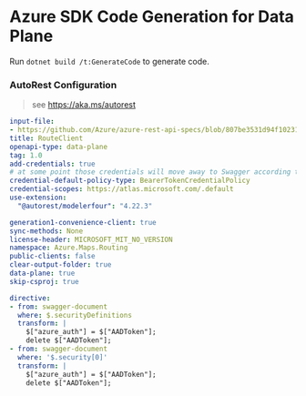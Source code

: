 # Azure SDK Code Generation for Data Plane

Run `dotnet build /t:GenerateCode` to generate code.

### AutoRest Configuration
> see https://aka.ms/autorest

``` yaml
input-file:
- https://github.com/Azure/azure-rest-api-specs/blob/807be3531d94f102314595541ba826c64e69b3b6/specification/maps/data-plane/Route/preview/1.0/route.json
title: RouteClient
openapi-type: data-plane
tag: 1.0
add-credentials: true
# at some point those credentials will move away to Swagger according to [this](https://github.com/Azure/autorest/issues/3718)
credential-default-policy-type: BearerTokenCredentialPolicy
credential-scopes: https://atlas.microsoft.com/.default
use-extension:
  "@autorest/modelerfour": "4.22.3"

generation1-convenience-client: true
sync-methods: None
license-header: MICROSOFT_MIT_NO_VERSION
namespace: Azure.Maps.Routing
public-clients: false
clear-output-folder: true
data-plane: true
skip-csproj: true
```

```yaml
directive:
- from: swagger-document
  where: $.securityDefinitions
  transform: |
    $["azure_auth"] = $["AADToken"];
    delete $["AADToken"];
- from: swagger-document
  where: '$.security[0]'
  transform: |
    $["azure_auth"] = $["AADToken"];
    delete $["AADToken"];
```
